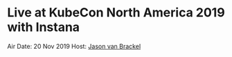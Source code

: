 # Live at KubeCon North America 2019 with Instana

<a href="https://www.youtube.com/embed/Zrm6YMS4svs"></a>

Air Date: 20 Nov 2019
Host: [Jason van Brackel](twitter.com/jasonvanbrackel)